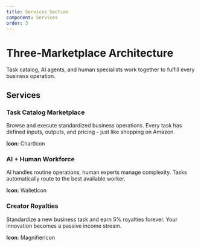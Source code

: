 ```yaml
---
title: Services Section
component: Services
order: 3
---
```


# Three-Marketplace Architecture

Task catalog, AI agents, and human specialists work together to fulfill every business operation.

## Services

### Task Catalog Marketplace
Browse and execute standardized business operations. Every task has defined inputs, outputs, and pricing - just like shopping on Amazon.

**Icon**: ChartIcon

### AI + Human Workforce
AI handles routine operations, human experts manage complexity. Tasks automatically route to the best available worker.

**Icon**: WalletIcon

### Creator Royalties
Standardize a new business task and earn 5% royalties forever. Your innovation becomes a passive income stream.

**Icon**: MagnifierIcon